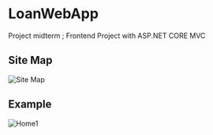 # LoanWebApp
Project midterm ; Frontend Project with ASP.NET CORE MVC
## Site Map
![Site Map](https://user-images.githubusercontent.com/70531039/139585641-d67a1e37-dd36-4708-907d-76a9f80e437e.jpg)
## Example
![Home1](https://user-images.githubusercontent.com/70531039/139586292-7c4e0dc4-675e-4127-bf20-d4323930ee7f.png)

